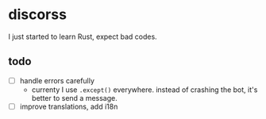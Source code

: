 # discorss

I just started to learn Rust, expect bad codes.

## todo
- [ ] handle errors carefully
  - currenty I use `.except()` everywhere. instead of crashing the bot, it's better to send a message.
- [ ] improve translations, add i18n
